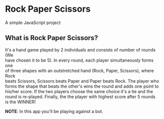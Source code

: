 # Rock Paper Scissors

A simple JavaScript project

## What is Rock Paper Scissors?

It's a hand game played by 2 individuals and consists of number of rounds (We \
have chosen it to be 5). In every round, each player simultaneously forms one \
of three shapes with an outstretched hand (Rock, Paper, Scissors), where Rock \
beats Scissors, Scissors beats Paper and Paper beats Rock. The player who \
forms the shape that beats the other's wins the round and adds one point to \
his/her score. If the two players choose the same choice it's a tie and the \
round is re-played. Finally, the the player with highest score after 5 rounds \
is the WINNER!

**NOTE**: In this app you'll be playing against a bot.
